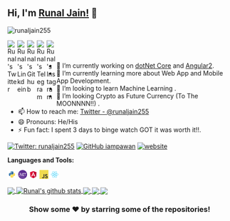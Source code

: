 ## Hi, I'm [Runal Jain!](https://competent-carson-436757.netlify.app/) 👋

<p align="left"> <img src="https://komarev.com/ghpvc/?username=runaljain255&label=Views&color=blue&style=plastic" alt="runaljain255" /> </p>

<a href="https://twitter.com/runaljain255">
  <img align="left" alt="Runal's Twitter" width="22px" src="https://cdn.jsdelivr.net/npm/simple-icons@v3/icons/twitter.svg" />
</a>
<a href="https://www.linkedin.com/in/runal-jain-b14844129/">
  <img align="left" alt="Runal's Linkdein" width="22px" src="https://cdn.jsdelivr.net/npm/simple-icons@v3/icons/linkedin.svg" />
</a>
<a href="https://github.com/runaljain255">
  <img align="left" alt="Runal's Github" width="22px" src="https://cdn.jsdelivr.net/npm/simple-icons@v3/icons/github.svg" />
</a>
<a href="https://t.me/Runalj">
  <img align="left" alt="Runal's Telegram" width="22px" src="https://cdn.jsdelivr.net/npm/simple-icons@v3/icons/telegram.svg" />
</a>
<a href="https://instagram.com/therunal/">
  <img align="left" alt="Runal's Instagram" width="22px" src="https://cdn.jsdelivr.net/npm/simple-icons@v3/icons/instagram.svg" />
</a>


<br/>
<br/>


- 🔭 I’m currently working on [dotNet Core](https://docs.microsoft.com/en-us/dotnet/) and  [Angular2](https://angular.io/).
- 🌱 I’m currently learning more about Web App and Mobile App Development.
- 🤔 I’m looking to learn Machine Learning .
- 🤔 I’m looking Crypto as Future Currency (To The MOONNNN!!) .
- 📫 How to reach me: [Twitter - @runaljain255](https://twitter.com/runaljain255)
- 😄 Pronouns: He/His
- ⚡ Fun fact: I spent 3 days to binge watch GOT it was worth it!!.

[![Twitter: runaljain255](https://img.shields.io/twitter/follow/runaljain255?style=social)](https://twitter.com/runaljain255)
[![GitHub iampawan](https://img.shields.io/github/followers/runaljain255?label=follow&style=social)](https://github.com/runaljain255)
[![website](https://img.shields.io/badge/PortfolioWebsite-GoToPortfolio-2648ff?style=flat-square&logo=google-chrome)](https://competent-carson-436757.netlify.app/)


**Languages and Tools:**  

<code><img height="20" src="https://raw.githubusercontent.com/github/explore/80688e429a7d4ef2fca1e82350fe8e3517d3494d/topics/python/python.png"></code>
<code><img height="20" src="https://raw.githubusercontent.com/github/explore/80688e429a7d4ef2fca1e82350fe8e3517d3494d/topics/dotnet/dotnet.png"></code>
<code><img height="20" src="https://raw.githubusercontent.com/github/explore/80688e429a7d4ef2fca1e82350fe8e3517d3494d/topics/angular/angular.png"></code>
<code><img height="20" src="https://raw.githubusercontent.com/github/explore/80688e429a7d4ef2fca1e82350fe8e3517d3494d/topics/javascript/javascript.png"></code>
<code><img height="20" src="https://raw.githubusercontent.com/github/explore/80688e429a7d4ef2fca1e82350fe8e3517d3494d/topics/react-native/react-native.png"></code>

<a href="https://github.com/runaljain255">
  <img align="center" src="https://github-readme-stats.vercel.app/api/top-langs/?username=runaljain255&theme=light&hide_langs_below=1" />
</a>
<a href="https://github.com/runaljain255">
 <img align="center" src="https://github-readme-stats.vercel.app/api?username=runaljain255&show_icons=true&theme=light&line_height=27" alt="Runal's github stats"/>
</a>
<a href="https://github.com/runaljain255/Customized-Home-Automation">
  <img align="center" src="https://github-readme-stats.vercel.app/api/pin/?username=runaljain255&repo=Customized-Home-Automation&theme=light" />

</a>
<a href="https://github.com/runaljain255/Aman_Company">
 <img align="center" src="https://github-readme-stats.vercel.app/api/pin/?username=runaljain255&repo=Aman_Company&theme=light" />
</a>
<a href="https://github.com/muthurathinavel/after-you-app">
 <img align="center" src="https://github-readme-stats.vercel.app/api/pin/?username=muthurathinavel&repo=after-you-app&theme=light" />
</a>
<div align="center">

### Show some ❤️ by starring some of the repositories!

</div>

